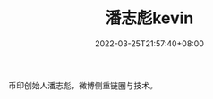 ﻿---
weight: 
title: "潘志彪kevin"
description: "币印创始人潘志彪，微博侧重链圈与技术"
date: 2022-03-25T21:57:40+08:00
lastmod: 2022-03-25T16:45:40+08:00
draft: false
authors: ["Metabd"]
featuredImage: "panzhibiaokevin.jpg"
link: ""
tags: ["微博","潘志彪kevin"]
categories: ["navigation"]
navigation: ["微博"]
lightgallery: true
toc: true
pinned: false
recommend: false
recommend1: false
---
币印创始人潘志彪，微博侧重链圈与技术。
